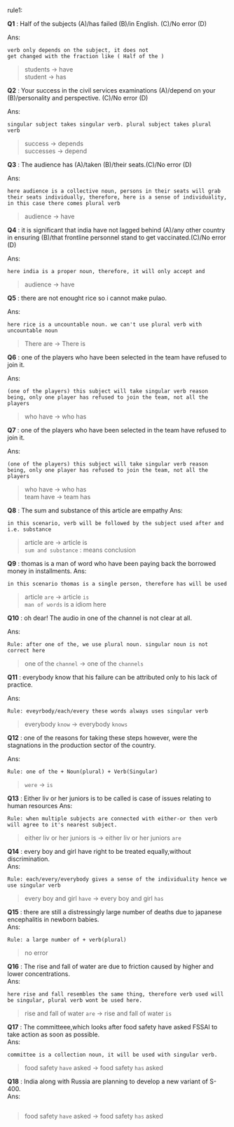 rule1: 

**Q1** : Half of the subjects (A)/has failed (B)/in English.
(C)/No error (D)

Ans: 
```
verb only depends on the subject, it does not 
get changed with the fraction like ( Half of the )
```
> students -> have  
> student -> has   
  

**Q2** : Your success in the civil services examinations (A)/depend on your (B)/personality and perspective.
(C)/No error (D)

Ans: 
```
singular subject takes singular verb. plural subject takes plural
verb
```

> success -> depends  
> successes -> depend

**Q3** : The audience has (A)/taken (B)/their seats.(C)/No error (D)

Ans: 
```
here audience is a collective noun, persons in their seats will grab their seats individually, therefore, here is a sense of individuality, in this case there comes plural verb
```

> audience -> have  

**Q4** : it is significant that india have not lagged behind (A)/any other country in ensuring (B)/that frontline personnel stand to get vaccinated.(C)/No error (D)

Ans: 
```
here india is a proper noun, therefore, it will only accept and 
```

> audience -> have

**Q5** : there are not enought rice so i cannot make pulao.

Ans: 
```
here rice is a uncountable noun. we can't use plural verb with uncountable noun
```

> There are -> There is  

**Q6** : one of the players who have been selected in the team have refused to join it.

Ans: 
```
(one of the players) this subject will take singular verb reason being, only one player has refused to join the team, not all the players
```
> who have -> who has


**Q7** : one of the players who have been selected in the team have refused to join it.

Ans: 
```
(one of the players) this subject will take singular verb reason being, only one player has refused to join the team, not all the players
```
> who have -> who has  
> team have -> team has


**Q8** : The sum and substance of this article are empathy
Ans: 
```
in this scenario, verb will be followed by the subject used after and i.e. substance
```
> article are -> article is  
`sum and substance` : means conclusion 

**Q9** : thomas is a man of word who have been paying back the borrowed money in installments.
Ans: 
```
in this scenario thomas is a single person, therefore has will be used
```
>  article `are` -> article `is`  
`man of words` is a idiom here

**Q10** : oh dear! The audio in one of the channel is not clear at all.

Ans: 
```
Rule: after one of the, we use plural noun. singular noun is not correct here
```
>  one of the `channel` -> one of the `channels`  

**Q11** : everybody know that his failure can be attributed only to his lack of practice.

Ans: 
```
Rule: eveyrbody/each/every these words always uses singular verb
```
>  everybody `know` -> everybody `knows`

**Q12** : one of the reasons for taking these steps however, were the stagnations in the production sector of the country.

Ans: 
```
Rule: one of the + Noun(plural) + Verb(Singular)
```
>  `were` -> `is`

**Q13** : Either liv or her juniors is to be called is case of issues relating to human resources
Ans: 
```
Rule: when multiple subjects are connected with either-or then verb will agree to it's nearest subject.
```
>  either liv or her juniors is -> either liv or her juniors `are`


**Q14** : every boy and girl  have right to be treated equally,without discrimination.  
Ans: 
```
Rule: each/every/everybody gives a sense of the individuality hence we use singular verb
```
>  every boy and girl `have` -> every boy and girl `has`


**Q15** : there are still a distressingly large number of deaths due to japanese encephalitis in newborn babies.  
Ans: 
```
Rule: a large number of + verb(plural)
```
>  no error


**Q16** : The rise and fall of water are due to friction caused by higher and lower concentrations.  
Ans: 
```
here rise and fall resembles the same thing, therefore verb used will be singular, plural verb wont be used here.
```
>  rise and fall of water `are` -> rise and fall of water `is`

**Q17** : The committeee,which looks after food safety have asked FSSAI to take action as soon as possible.  
Ans: 
```
committee is a collection noun, it will be used with singular verb.
```
>  food safety `have` asked -> food safety `has` asked


**Q18** : India along with Russia are planning to develop a new variant of S-400.  
Ans: 
```

```
>  food safety `have` asked -> food safety `has` asked



























